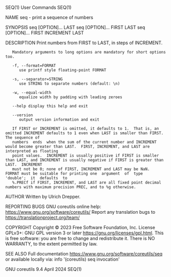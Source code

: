 SEQ(1)									 User Commands									SEQ(1)

NAME
       seq - print a sequence of numbers

SYNOPSIS
       seq [OPTION]... LAST
       seq [OPTION]... FIRST LAST
       seq [OPTION]... FIRST INCREMENT LAST

DESCRIPTION
       Print numbers from FIRST to LAST, in steps of INCREMENT.

       Mandatory arguments to long options are mandatory for short options too.

       -f, --format=FORMAT
	      use printf style floating-point FORMAT

       -s, --separator=STRING
	      use STRING to separate numbers (default: \n)

       -w, --equal-width
	      equalize width by padding with leading zeroes

       --help display this help and exit

       --version
	      output version information and exit

       If FIRST or INCREMENT is omitted, it defaults to 1.  That is, an omitted INCREMENT defaults to 1 even when LAST is smaller than FIRST.  The sequence of
       numbers	ends  when the sum of the current number and INCREMENT would become greater than LAST.	FIRST, INCREMENT, and LAST are interpreted as floating
       point values.  INCREMENT is usually positive if FIRST is smaller than LAST, and INCREMENT is usually negative if FIRST is greater than LAST.  INCREMENT
       must not be 0; none of FIRST, INCREMENT and LAST may be NaN.  FORMAT must be suitable for printing one  argument	 of  type  'double';  it  defaults  to
       %.PRECf if FIRST, INCREMENT, and LAST are all fixed point decimal numbers with maximum precision PREC, and to %g otherwise.

AUTHOR
       Written by Ulrich Drepper.

REPORTING BUGS
       GNU coreutils online help: <https://www.gnu.org/software/coreutils/>
       Report any translation bugs to <https://translationproject.org/team/>

COPYRIGHT
       Copyright © 2023 Free Software Foundation, Inc.	License GPLv3+: GNU GPL version 3 or later <https://gnu.org/licenses/gpl.html>.
       This is free software: you are free to change and redistribute it.  There is NO WARRANTY, to the extent permitted by law.

SEE ALSO
       Full documentation <https://www.gnu.org/software/coreutils/seq>
       or available locally via: info '(coreutils) seq invocation'

GNU coreutils 9.4							  April 2024									SEQ(1)
